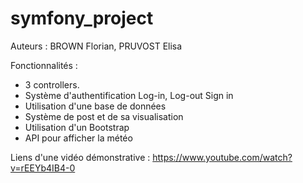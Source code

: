 # symfony_project
Auteurs : BROWN Florian, PRUVOST Elisa

Fonctionnalités :
- 3 controllers.
- Système d'authentification Log-in, Log-out Sign in
- Utilisation d'une base de données
- Système de post et de sa visualisation
- Utilisation d'un Bootstrap
- API pour afficher la météo

Liens d'une vidéo démonstrative :
https://www.youtube.com/watch?v=rEEYb4IB4-0
